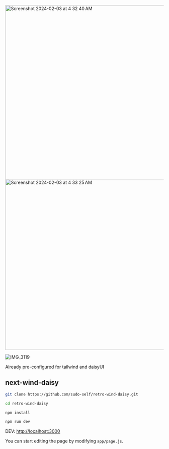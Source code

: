 
<img width="551" alt="Screenshot 2024-02-03 at 4 32 40 AM" src="https://github.com/sudo-self/retro-wind-daisy/assets/119916323/47643920-c785-4252-bcd0-8e97ca43d53b">
<img width="541" alt="Screenshot 2024-02-03 at 4 33 25 AM" src="https://github.com/sudo-self/retro-wind-daisy/assets/119916323/313e2702-2185-4b77-9987-fa7b8f490c6e">

![IMG_3119](https://github.com/sudo-self/retro-wind-daisy/assets/119916323/abe01afe-2715-4a50-b38e-ab84596c2676)



Already pre-configured for tailwind and daisyUI

## next-wind-daisy

```bash
git clone https://github.com/sudo-self/retro-wind-daisy.git

cd retro-wind-daisy

npm install

npm run dev
```

DEV: [http://localhost:3000](http://localhost:3000) 

You can start editing the page by modifying `app/page.js`.

